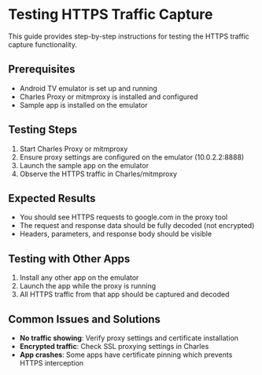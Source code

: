 # Testing HTTPS Traffic Capture

This guide provides step-by-step instructions for testing the HTTPS traffic capture functionality.

## Prerequisites
- Android TV emulator is set up and running
- Charles Proxy or mitmproxy is installed and configured
- Sample app is installed on the emulator

## Testing Steps

1. Start Charles Proxy or mitmproxy
2. Ensure proxy settings are configured on the emulator (10.0.2.2:8888)
3. Launch the sample app on the emulator
4. Observe the HTTPS traffic in Charles/mitmproxy

## Expected Results
- You should see HTTPS requests to google.com in the proxy tool
- The request and response data should be fully decoded (not encrypted)
- Headers, parameters, and response body should be visible

## Testing with Other Apps

1. Install any other app on the emulator
2. Launch the app while the proxy is running
3. All HTTPS traffic from that app should be captured and decoded

## Common Issues and Solutions

- **No traffic showing**: Verify proxy settings and certificate installation
- **Encrypted traffic**: Check SSL proxying settings in Charles
- **App crashes**: Some apps have certificate pinning which prevents HTTPS interception